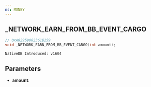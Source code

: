 ```yaml
---
ns: MONEY
---
```

## _NETWORK_EARN_FROM_BB_EVENT_CARGO

```c
// 0xA82959062361B259
void _NETWORK_EARN_FROM_BB_EVENT_CARGO(int amount);
```

```
NativeDB Introduced: v1604
```

## Parameters
* **amount**:
